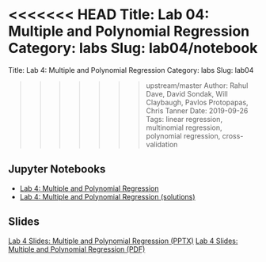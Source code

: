 <<<<<<< HEAD
Title: Lab 04: Multiple and Polynomial Regression
Category: labs
Slug: lab04/notebook
=======
Title: Lab 4: Multiple and Polynomial Regression
Category: labs
Slug: lab04
>>>>>>> upstream/master
Author: Rahul Dave, David Sondak, Will Claybaugh, Pavlos Protopapas, Chris Tanner
Date: 2019-09-26
Tags: linear regression, multinomial regression, polynomial regression, cross-validation

## Jupyter Notebooks
- [Lab 4: Multiple and Polynomial Regression]({static}notebook/cs109a_lab4_regression.ipynb)
- [Lab 4: Multiple and Polynomial Regression (solutions)]({static}notebook/cs109a_lab4_regression_solutions.ipynb)

## Slides
[Lab 4 Slides: Multiple and Polynomial Regression (PPTX)]({attach}presentation/lab04_data_splits.pptx)
[Lab 4 Slides: Multiple and Polynomial Regression (PDF)]({attach}presentation/lab04_data_splits.pdf)
